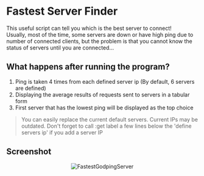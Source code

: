 # Fastest Server Finder

This useful script can tell you which is the best server to connect!\
Usually, most of the time, some servers are down or have high ping due to number of connected clients, but the problem is that you cannot know the status of servers until you are connected...

## What happens after running the program?

1. Ping is taken 4 times from each defined server ip (By default, 6 servers are defined)
2. Displaying the average results of requests sent to servers in a tabular form
3. First server that has the lowest ping will be displayed as the top choice

> You can easily replace the current default servers. Current IPs may be outdated. Don't forget to call :get label a few lines below  the 'define servers ip' if you add a server IP

## Screenshot

<p align="center">
<img src="GodPing.png" alt="FastestGodpingServer"/>
</p>
